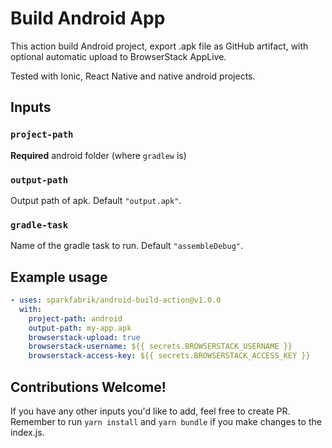 # Build Android App

This action build Android project, export .apk file as GitHub artifact, with optional automatic upload to BrowserStack AppLive.

Tested with Ionic, React Native and native android projects.

## Inputs

### `project-path`

**Required** android folder (where `gradlew` is)

### `output-path`

Output path of apk. Default `"output.apk"`.

### `gradle-task`

Name of the gradle task to run. Default `"assembleDebug"`.

## Example usage

```yaml
- uses: sparkfabrik/android-build-action@v1.0.0
  with:
    project-path: android
    output-path: my-app.apk
    browserstack-upload: true
    browserstack-username: ${{ secrets.BROWSERSTACK_USERNAME }}
    browserstack-access-key: ${{ secrets.BROWSERSTACK_ACCESS_KEY }}
```

## Contributions Welcome!

If you have any other inputs you'd like to add, feel free to create PR. Remember to run `yarn install` and `yarn bundle` if you make changes to the index.js.
